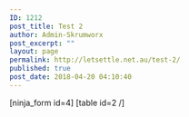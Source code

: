 ```yaml
---
ID: 1212
post_title: Test 2
author: Admin-Skrumworx
post_excerpt: ""
layout: page
permalink: http://letsettle.net.au/test-2/
published: true
post_date: 2018-04-20 04:10:40
---
```

[ninja_form id=4]
[table id=2 /]